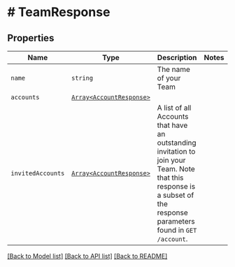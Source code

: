 # # TeamResponse



## Properties

Name | Type | Description | Notes
------------ | ------------- | ------------- | -------------
| `name` | ```string``` |  The name of your Team  |  |
| `accounts` | [```Array<AccountResponse>```](AccountResponse.md) |    |  |
| `invitedAccounts` | [```Array<AccountResponse>```](AccountResponse.md) |  A list of all Accounts that have an outstanding invitation to join your Team. Note that this response is a subset of the response parameters found in `GET /account`.  |  |

[[Back to Model list]](../../README.md#models) [[Back to API list]](../../README.md#endpoints) [[Back to README]](../../README.md)
